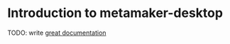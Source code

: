 # Introduction to metamaker-desktop

TODO: write [great documentation](http://jacobian.org/writing/what-to-write/)
